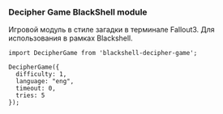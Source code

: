 ### Decipher Game BlackShell module

Игровой модуль в стиле загадки в терминале Fallout3.
Для использования в рамках Blackshell.


```
import DecipherGame from 'blackshell-decipher-game';

DecipherGame({
  difficulty: 1,
  language: "eng",
  timeout: 0,
  tries: 5
});
```